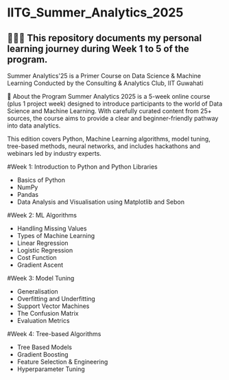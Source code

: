 # IITG_Summer_Analytics_2025

## 👨🏻‍💻 This repository documents my personal learning journey during Week 1 to 5 of the program.

Summer Analytics'25 is a Primer Course on Data Science & Machine Learning
Conducted by the Consulting & Analytics Club, IIT Guwahati

📘 About the Program
Summer Analytics 2025 is a 5-week online course (plus 1 project week) designed to introduce participants to the world of Data Science and Machine Learning. With carefully curated content from 25+ sources, the course aims to provide a clear and beginner-friendly pathway into data analytics.

This edition covers Python, Machine Learning algorithms, model tuning, tree-based methods, neural networks, and includes hackathons and webinars led by industry experts.

#Week 1: 
Introduction to Python and Python Libraries
* Basics of Python
* NumPy
* Pandas
* Data Analysis and Visualisation using Matplotlib and Sebon

#Week 2:
ML Algorithms
* Handling Missing Values
* Types of Machine Learning
* Linear Regression
* Logistic Regression
* Cost Function
* Gradient Ascent

#Week 3:
Model Tuning
* Generalisation
* Overfitting and Underfitting
* Support Vector Machines
* The Confusion Matrix
* Evaluation Metrics

#Week 4:
Tree-based Algorithms
* Tree Based Models
* Gradient Boosting
* Feature Selection & Engineering
* Hyperparameter Tuning
